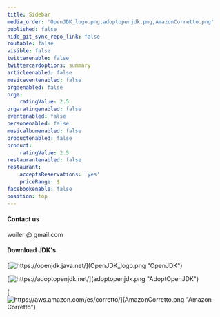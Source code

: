 ```yaml
---
title: Sidebar
media_order: 'OpenJDK_logo.png,adoptopenjdk.png,AmazonCorretto.png'
published: false
hide_git_sync_repo_link: false
routable: false
visible: false
twitterenable: false
twittercardoptions: summary
articleenabled: false
musiceventenabled: false
orgaenabled: false
orga:
    ratingValue: 2.5
orgaratingenabled: false
eventenabled: false
personenabled: false
musicalbumenabled: false
productenabled: false
product:
    ratingValue: 2.5
restaurantenabled: false
restaurant:
    acceptsReservations: 'yes'
    priceRange: $
facebookenable: false
position: top
---
```


#### <i class="fa fa-user"></i>  Contact us  
wuiler @ gmail.com

#### <i class="fa fa-download"></i>  Download JDK's

[![https://openjdk.java.net/](OpenJDK_logo.png "OpenJDK")](https://openjdk.java.net/ "OpenJDK")  

[![https://adoptopenjdk.net/](adoptopenjdk.png "AdoptOpenJDK")](https://adoptopenjdk.net/)  

[![https://aws.amazon.com/es/corretto/](AmazonCorretto.png "Amazon Corretto")](https://aws.amazon.com/es/corretto/ "Amazon Corretto")  
